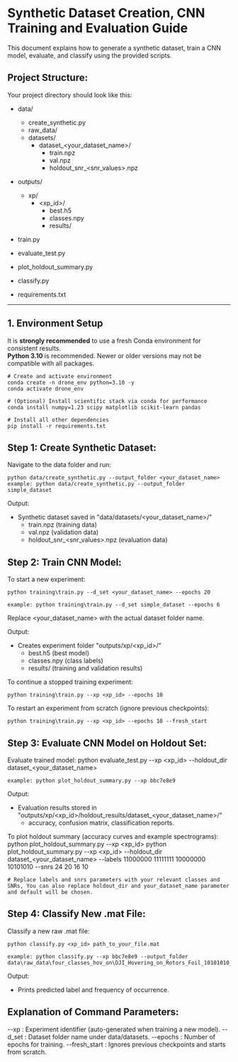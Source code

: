 Synthetic Dataset Creation, CNN Training and Evaluation Guide
============================================================

This document explains how to generate a synthetic dataset, train a CNN model, evaluate, and classify using the provided scripts.

Project Structure:
------------------
Your project directory should look like this:

- data/
    - create_synthetic.py
    - raw_data/
    - datasets/
        - dataset_<your_dataset_name>/
            - train.npz
            - val.npz
            - holdout_snr_<snr_values>.npz
- outputs/
    - xp/
        - <xp_id>/
            - best.h5
            - classes.npy
            - results/

- train.py
- evaluate_test.py
- plot_holdout_summary.py
- classify.py
- requirements.txt

---

## 1. Environment Setup

It is **strongly recommended** to use a fresh Conda environment for consistent results.  
**Python 3.10** is recommended. Newer or older versions may not be compatible with all packages.
```
# Create and activate environment
conda create -n drone_env python=3.10 -y
conda activate drone_env

# (Optional) Install scientific stack via conda for performance
conda install numpy=1.23 scipy matplotlib scikit-learn pandas

# Install all other dependencies
pip install -r requirements.txt
```
Step 1: Create Synthetic Dataset:
---------------------------------
Navigate to the data folder and run:

    python data/create_synthetic.py --output_folder <your_dataset_name>
    example: python data/create_synthetic.py --output_folder simple_dataset

Output:
- Synthetic dataset saved in "data/datasets/<your_dataset_name>/"
    - train.npz (training data)
    - val.npz (validation data)
    - holdout_snr_<snr_values>.npz (evaluation data)

Step 2: Train CNN Model:
------------------------
To start a new experiment:

    python training\train.py --d_set <your_dataset_name> --epochs 20

    example: python training\train.py --d_set simple_dataset --epochs 6

Replace <your_dataset_name> with the actual dataset folder name.

Output:
- Creates experiment folder "outputs/xp/<xp_id>/"
    - best.h5 (best model)
    - classes.npy (class labels)
    - results/ (training and validation results)

To continue a stopped training experiment:

    python training\train.py --xp <xp_id> --epochs 10

To restart an experiment from scratch (ignore previous checkpoints):

    python training\train.py --xp <xp_id> --epochs 10 --fresh_start

Step 3: Evaluate CNN Model on Holdout Set:
------------------------------------------
Evaluate trained model:
    python evaluate_test.py --xp <xp_id> --holdout_dir dataset_<your_dataset_name>

    example: python plot_holdout_summary.py --xp bbc7e8e9
Output:
- Evaluation results stored in "outputs/xp/<xp_id>/holdout_results/dataset_<your_dataset_name>/"
    - accuracy, confusion matrix, classification reports.

To plot holdout summary (accuracy curves and example spectrograms):
    python plot_holdout_summary.py --xp <xp_id>
    python plot_holdout_summary.py --xp <xp_id> --holdout_dir dataset_<your_dataset_name> --labels 11000000 11111111 10000000 10101010 --snrs 24 20 16 10

    # Replace labels and snrs parameters with your relevant classes and SNRs, You can also replace holdout_dir and your_dataset_name parameter and default will be chosen.

Step 4: Classify New .mat File:
-------------------------------
Classify a new raw .mat file:

    python classify.py <xp_id> path_to_your_file.mat

    example: python classify.py --xp bbc7e8e9 --output_folder data\raw_data\four_classes_hov_on\DJI_Hovering_on_Rotors_Foil_10101010__Freq_3.300__Sample_3.mat
Output:
- Prints predicted label and frequency of occurrence.

Explanation of Command Parameters:
----------------------------------
--xp : Experiment identifier (auto-generated when training a new model).
--d_set : Dataset folder name under data/datasets.
--epochs : Number of epochs for training.
--fresh_start : Ignores previous checkpoints and starts from scratch.